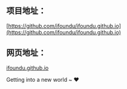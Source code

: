 
## 项目地址：
[https://github.com/ifoundu/ifoundu.github.io](https://github.com/ifoundu/ifoundu.github.io)

## 网页地址：
[ifoundu.github.io](https://ifoundu.github.io)

Getting into a new world ~ :heart:





